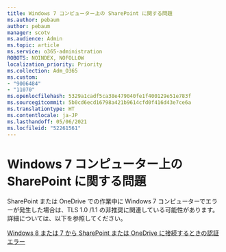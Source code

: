 ```yaml
---
title: Windows 7 コンピューター上の SharePoint に関する問題
ms.author: pebaum
author: pebaum
manager: scotv
ms.audience: Admin
ms.topic: article
ms.service: o365-administration
ROBOTS: NOINDEX, NOFOLLOW
localization_priority: Priority
ms.collection: Adm_O365
ms.custom:
- "9006484"
- "11070"
ms.openlocfilehash: 5329a1cadf5ca38e479040fe1f400129e51e783f
ms.sourcegitcommit: 5b0cd6ecd16798a421b9614cfd0f416d43e7ce6a
ms.translationtype: HT
ms.contentlocale: ja-JP
ms.lasthandoff: 05/06/2021
ms.locfileid: "52261561"
---
```

# <a name="issues-with-sharepoint-on-windows-7-machines"></a>Windows 7 コンピューター上の SharePoint に関する問題

SharePoint または OneDrive での作業中に Windows 7 コンピューターでエラーが発生した場合は、TLS 1.0 /1.1 の非推奨に関連している可能性があります。詳細については、以下を参照してください。

[Windows 8 または 7 から SharePoint または OneDrive に接続するときの認証エラー](https://docs.microsoft.com/sharepoint/troubleshoot/administration/authentication-errors-windows7)



